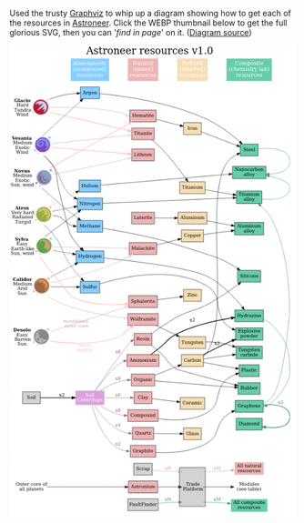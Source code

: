 <!--
.. title: Astroneer Resource Graph
.. slug: astroneer-resource-graph
.. date: 2023-04-11 10:01:51 UTC-05:00
.. tags: map,media,videogame,videogame
-->

Used the trusty [Graphviz](https://graphviz.org/) to whip up a diagram showing how to
get each of the resources in [Astroneer](https://astroneer.space/). Click the WEBP
thumbnail below to get the full glorious SVG, then you can '*find in page*' on it.
([Diagram source](/files/2023/astroneer/astroneer-resources-graph.dot))

[![Astroneer Resource Graph](/files/2023/astroneer/astroneer-resources-graph-thumb.webp)](/files/2023/astroneer/astroneer-resources-graph.svg)

